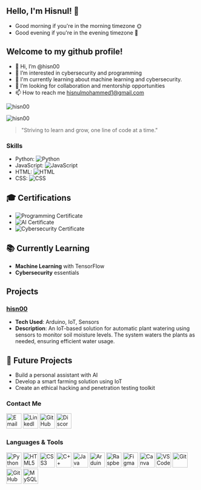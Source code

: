 
## Hello, I'm Hisnul! 👋
- Good morning if you're in the morning timezone 🌞
- Good evening if you're in the evening timezone 🌙

## Welcome to my github profile!

- 👋 Hi, I’m @hisn00
- 👀 I’m interested in cybersecurity and programming
- 🌱 I'm currently learning about machine learning and cybersecurity.
- 💞️ I’m looking for collaboration and mentorship opportunities
- 📫 How to reach me hisnulmohammed1@gmail.com

![hisn00](https://github-readme-stats.vercel.app/api?username=your-github-username&show_icons=true&theme=radical)


![hisn00](https://github-readme-stats.vercel.app/api/top-langs/?username=your-github-username&layout=compact&theme=radical)


> "Striving to learn and grow, one line of code at a time."


### Skills
- Python: ![Python](https://img.shields.io/badge/Level-Advanced-brightgreen)
- JavaScript: ![JavaScript](https://img.shields.io/badge/Level-Intermediate-yellowgreen)
- HTML: ![HTML](https://img.shields.io/badge/Level-Advanced-brightgreen)
- CSS: ![CSS](https://img.shields.io/badge/Level-Intermediate-yellowgreen)


## 🎓 Certifications
- ![Programming Certificate](https://img.shields.io/badge/Certificate-Programming-blue)
- ![AI Certificate](https://img.shields.io/badge/Certificate-Artificial%20Intelligence-green)
- ![Cybersecurity Certificate](https://img.shields.io/badge/Certificate-Cybersecurity-red)


## 📚 Currently Learning
- **Machine Learning** with TensorFlow
- **Cybersecurity** essentials

## Projects

### [hisn00](https://github.com/your-username/iot-automatic-plant-watering)
- **Tech Used**: Arduino, IoT, Sensors
- **Description**: An IoT-based solution for automatic plant watering using sensors to monitor soil moisture levels. The system waters the plants as needed, ensuring efficient water usage.


## 🚀 Future Projects
- Build a personal assistant with AI
- Develop a smart farming solution using IoT
- Create an ethical hacking and penetration testing toolkit

### Contact Me

<a href="mailto:hisnulmohammed1@gmail.com"><img src="https://img.icons8.com/color/50/000000/gmail.png" alt="Email" width="40" height="40"/></a>
<a href="https://www.linkedin.com/in/hisnul-mohammed-903a1831b?utm_source=share&utm_campaign=share_via&utm_content=profile&utm_medium=android_app"><img src="https://img.icons8.com/color/50/000000/linkedin.png" alt="LinkedIn" width="40" height="40"/></a>
<a href="https://quira.sh?utm_source=widgets&utm_campaign=hisn00"><img src="https://img.icons8.com/color/50/000000/github.png" alt="GitHub" width="40" height="40"/></a>
<a href="https://discord.com/users/hisnul._77601"><img src="https://img.icons8.com/color/50/000000/discord.png" alt="Discord" width="40" height="40"/></a>


### Languages & Tools

<img src="https://cdn.jsdelivr.net/gh/devicons/devicon/icons/python/python-original.svg" alt="Python" width="40" height="40"/> <img src="https://cdn.jsdelivr.net/gh/devicons/devicon/icons/html5/html5-original.svg" alt="HTML5" width="40" height="40"/> <img src="https://cdn.jsdelivr.net/gh/devicons/devicon/icons/css3/css3-original.svg" alt="CSS3" width="40" height="40"/> <img src="https://cdn.jsdelivr.net/gh/devicons/devicon/icons/cplusplus/cplusplus-original.svg" alt="C++" width="40" height="40"/> <img src="https://cdn.jsdelivr.net/gh/devicons/devicon/icons/java/java-original.svg" alt="Java" width="40" height="40"/> <img src="https://cdn.jsdelivr.net/gh/devicons/devicon/icons/arduino/arduino-original.svg" alt="Arduino" width="40" height="40"/> <img src="https://cdn.jsdelivr.net/gh/devicons/devicon/icons/raspberrypi/raspberrypi-original.svg" alt="Raspberry Pi" width="40" height="40"/> <img src="https://cdn.jsdelivr.net/gh/devicons/devicon/icons/figma/figma-original.svg" alt="Figma" width="40" height="40"/> <img src="https://cdn.jsdelivr.net/gh/devicons/devicon/icons/canva/canva-original.svg" alt="Canva" width="40" height="40"/> <img src="https://cdn.jsdelivr.net/gh/devicons/devicon/icons/vscode/vscode-original.svg" alt="VS Code" width="40" height="40"/> <img src="https://cdn.jsdelivr.net/gh/devicons/devicon/icons/git/git-original.svg" alt="Git" width="40" height="40"/> <img src="https://cdn.jsdelivr.net/gh/devicons/devicon/icons/github/github-original.svg" alt="GitHub" width="40" height="40"/> <img src="https://cdn.jsdelivr.net/gh/devicons/devicon/icons/mysql/mysql-original.svg" alt="MySQL" width="40" height="40"/>





